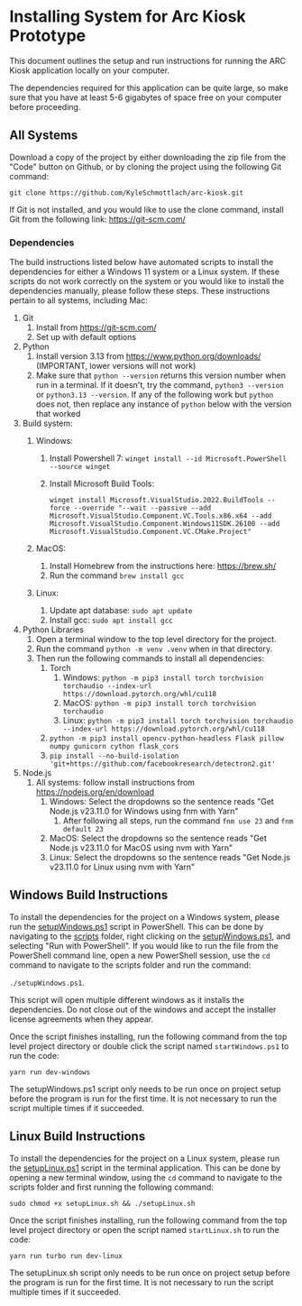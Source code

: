 # Installing System for Arc Kiosk Prototype

This document outlines the setup and run instructions for running the ARC Kiosk application locally on your computer.

The dependencies required for this application can be quite large, so make sure that you have at least 5-6 gigabytes of space free on your computer before proceeding.

## All Systems

Download a copy of the project by either downloading the zip file from the "Code" button on Github, or by cloning the project using the following Git command:

`
git clone https://github.com/KyleSchmottlach/arc-kiosk.git
`

If Git is not installed, and you would like to use the clone command, install Git from the following link: https://git-scm.com/

### Dependencies

The build instructions listed below have automated scripts to install the dependencies
for either a Windows 11 system or a Linux system. If these scripts do not work correctly
on the system or you would like to install the dependencies manually, please follow these
steps. These instructions pertain to all systems, including Mac:

1. Git
   1. Install from https://git-scm.com/
   2. Set up with default options
2. Python
   1. Install version 3.13 from https://www.python.org/downloads/ (IMPORTANT, lower versions will not work)
   2. Make sure that `python --version` returns this version number when run in a terminal. If it doesn't, try the
      command, `python3 --version` or `python3.13 --version`. If any of the following work but `python` does not,
      then replace any instance of `python` below with the version that worked
3. Build system:
   1. Windows:
      1. Install Powershell 7: `winget install --id Microsoft.PowerShell --source winget`
      2. Install Microsoft Build Tools: 

          `winget install Microsoft.VisualStudio.2022.BuildTools --force --override "--wait --passive --add Microsoft.VisualStudio.Component.VC.Tools.x86.x64 --add Microsoft.VisualStudio.Component.Windows11SDK.26100 --add Microsoft.VisualStudio.Component.VC.CMake.Project"`

   2. MacOS:
      1. Install Homebrew from the instructions here: https://brew.sh/
      2. Run the command `brew install gcc`
   3. Linux:
      1. Update apt database: `sudo apt update`
      2. Install gcc: `sudo apt install gcc`
4. Python Libraries
   1. Open a terminal window to the top level directory for the project.
   2. Run the command `python -m venv .venv` when in that directory.
   3. Then run the following commands to install all dependencies:
      1. Torch
         1. Windows: `python -m pip3 install torch torchvision torchaudio --index-url https://download.pytorch.org/whl/cu118`
         2. MacOS: `python -m pip3 install torch torchvision torchaudio`
         3. Linux: `python -m pip3 install torch torchvision torchaudio --index-url https://download.pytorch.org/whl/cu118`
      2. `python -m pip3 install opencv-python-headless Flask pillow numpy gunicorn cython flask_cors`
      3. `pip install --no-build-isolation 'git+https://github.com/facebookresearch/detectron2.git'`
5. Node.js
   1. All systems: follow install instructions from https://nodejs.org/en/download
      1. Windows: Select the dropdowns so the sentence reads "Get Node.js v23.11.0 for Windows using fnm with Yarn"
         1. After following all steps, run the command `fnm use 23` and `fnm default 23` 
      2. MacOS: Select the dropdowns so the sentence reads "Get Node.js v23.11.0 for MacOS using nvm with Yarn"
      3. Linux: Select the dropdowns so the sentence reads "Get Node.js v23.11.0 for Linux using nvm with Yarn"
## Windows Build Instructions

To install the dependencies for the project on a Windows system, please run the
[setupWindows.ps1](scripts/setupWindows.ps1) script in PowerShell. This can be 
done by navigating to the [scripts](scripts) folder, right clicking on the 
[setupWindows.ps1](scripts/setupWindows.ps1), and selecting "Run with PowerShell". 
If you would like to run the file from the PowerShell command line, open a new 
PowerShell session, use the `cd` command to navigate to the scripts folder and 
run the command:

`./setupWindows.ps1`.

This script will open multiple different windows as it installs the dependencies.
Do not close out of the windows and accept the installer license agreements when
they appear.

Once the script finishes installing, run the following command from the top level
project directory or double click the script named `startWindows.ps1` to run the code:

`
yarn run dev-windows
`

The setupWindows.ps1 script only needs to be run once on project setup before the program
is run for the first time. It is not necessary to run the script multiple times if
it succeeded.

## Linux Build Instructions

To install the dependencies for the project on a Linux system, please run the
[setupLinux.ps1](scripts/setupLinux.sh) script in the terminal application. This can be 
done by opening a new terminal window, using the `cd` command to navigate to the 
scripts folder and first running the following command: 

`
sudo chmod +x setupLinux.sh && ./setupLinux.sh
`

Once the script finishes installing, run the following command from the top level
project directory or open the script named `startLinux.sh` to run the code:

`
yarn run turbo run dev-linux
`

The setupLinux.sh script only needs to be run once on project setup before the program
is run for the first time. It is not necessary to run the script multiple times if
it succeeded.
